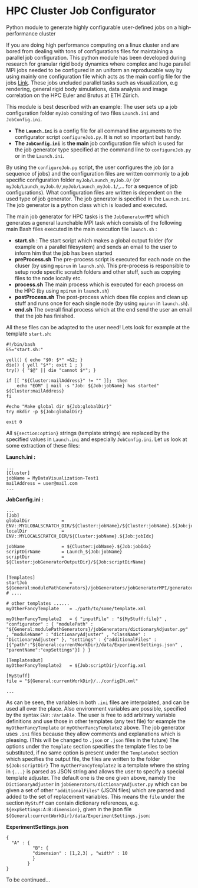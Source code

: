# HPC Cluster Job Configurator
Python module to generate highly configurable user-defined jobs on a high-performance cluster

If you are doing high performance computing on a linux cluster and are bored from dealing with tons of configurations files for maintaining a parallel job configuration.
This python module has been developed during research for granular rigid body dynamics where complex and huge parallel MPI jobs needed to be configured in an uniform an reproducable way by using mainly one configuration file which acts as the main config file for the jobs [Link](http://www.zfm.ethz.ch/~nuetzig/?page=research). These jobs uncluded parallel tasks such as visualization, e.g rendering, general rigid body simulations, data analysis and image correlation on the HPC Euler and Brutus at ETH Zürich.


This module is best described with an example:
The user sets up a job configuration folder ``myJob`` consiting of two files ``Launch.ini`` and ``JobConfig.ini``.

  - **The ``Launch.ini``** is a config file for all command line arguments to the configurator script ``configureJob.py``. It is not so important but handy.
  - **The ``JobConfig.ini``** is **the main** job configuration file which is used for the job generator type specified at the command line to ``configureJob.py`` or in the ``Launch.ini``.

By using the ``configureJob.py`` script, the user configures the job (or a sequence of jobs) and the configuration files are written commonly to a job specific configuration folder
``myJob/Launch_myJob.0/`` (or ``myJob/Launch_myJob.0/``,``myJob/Launch_myJob.1/``,... for a sequence of job configurations). What configuration files are written is dependent on the used type of job generator. The job generator is specified in the ``Launch.ini``. The job generator is a python class which is loaded and executed. 

The main job generator for HPC tasks is the ``JobGeneratorMPI`` which generates a general launchable MPI task which consists of the following main Bash files executed in the main execution file ``launch.sh`` :

  - **start.sh** : The start script which makes a global output folder (for example on a parallel filesystem) and sends an email to the user to inform him that the job has been started
  - **preProcess.sh** The pre-process script is executed for each node on the cluser (by using ``mpirun`` in ``launch.sh``). This pre-process is responsible to setup node specific scratch folders and other stuff, such as copying files to the node locally etc.
  - **process.sh** The main process which is executed for each process on the HPC (by using ``mpirun`` in ``launch.sh``)
  - **postProcess.sh** The post-process which does file copies and clean up stuff and runs once for each single node (by using ``mpirun`` in ``launch.sh``).
  - **end.sh** The overall final process which at the end send the user an email that the job has finished.

All these files can be adapted to the user need!
Lets look for example at the template ``start.sh``:

```
#!/bin/bash    
ES="start.sh:"

yell() { echo "$0: $*" >&2; }
die() { yell "$*"; exit 1 ; }
try() { "$@" || die "cannot $*"; }

if [[ "${Cluster:mailAddress}" != "" ]];  then
    echo "EOM" | mail -s "Job: ${Job:jobName} has started" ${Cluster:mailAddress} 
fi

#echo "Make global dir ${Job:globalDir}" 
try mkdir -p ${Job:globalDir} 

exit 0
```
All ``${section:option}`` strings (template strings) are replaced by the specified values in ``Launch.ini`` and especially ``JobConfig.ini``. Let us look at some extraction of these files:

**Launch.ini :**  
```
...
[Cluster]
jobName = MyDataVisualization-Test1
mailAddress = user@mail.com
...
```
**JobConfig.ini :**
```
...
[Job]
globalDir            = ENV::MYGLOBALSCRATCH_DIR/${Cluster:jobName}/${Cluster:jobName}.${Job:jobIdx}
localDir             = ENV::MYLOCALSCRATCH_DIR/${Cluster:jobName}.${Job:jobIdx}

jobName              = ${Cluster:jobName}.${Job:jobIdx}
scriptDirName        = Launch_${Job:jobName}
scriptDir            = ${Cluster:jobGeneratorOutputDir}/${Job:scriptDirName}


[Templates]
startJob                = ${General:modulePathGenerators}/jobGenerators/jobGeneratorMPI/generatorToolPipeline/templates/start.sh
# ....

# other templates ...... 
myOtherFancyTemplate    = ./path/to/some/template.xml

myOtherFancyTemplate2   = { "inputFile" : "${MyStuff:file}" , "configurator" : { "modulePath" : "${General:modulePathGenerators}/jobGenerators/dictionaryAdjuster.py" , "moduleName" : "dictionaryAdjuster" , "className" : "DictionaryAdjuster" }, "settings" : {"additionalFiles" : [{"path":"${General:currentWorkDir}/data/ExperimentSettings.json" , "parentName":"expSettings"}] } }

[TemplatesOut]
myOtherFancyTemplate2   = ${Job:scriptDir}/config.xml

[MyStuff]
file = "${General:currentWorkDir}/../configIN.xml"

...
```
As can be seen, the variables in both ``.ini`` files are interpolated, and can be used all over the place.
Also environment variables are possible, specified by the syntax ``ENV::Variable``.
The user is free to add arbitrary variable definitions and use those in other templates (any text file) for example the ``myOtherFancyTemplate`` or ``myOtherFancyTemplate2`` above.
The job generator uses ``.ini`` files because they allow comments and explanations which is pleasing. (This will be changed to ``.json`` or ``.json`` files in the future)
The options under the ``Template`` section specifies the template files to be substituted, if no same option is present under the ``TemplateOut`` section which specifies the output file, the files are written to the folder ``${Job:scriptDir}``
The ``myOtherFancyTemplate2`` is a template where the string in ``{...}`` is parsed as JSON string and allows the user to specify a special template adjuster. The default one is the one given above, namely the ``DictionaryAdjuster`` in ``jobGenerators/dictionaryAdjuster.py`` which can be given a set of other ``"additionalFiles"`` (JSON files) which are parsed and added to the set of replacement variables. This means the ``file`` under the section ``MyStuff`` can contain dictionary references, e.g. ``${expSettings:A:B:dimension}``, given in the json file ``${General:currentWorkDir}/data/ExperimentSettings.json``:

**ExperimentSettings.json**
```
{
  "A" : { 
          "B": {
          "dimension" : [1,2,3] , "width" : 10 
          }
        }  
}
```

To be continued...


